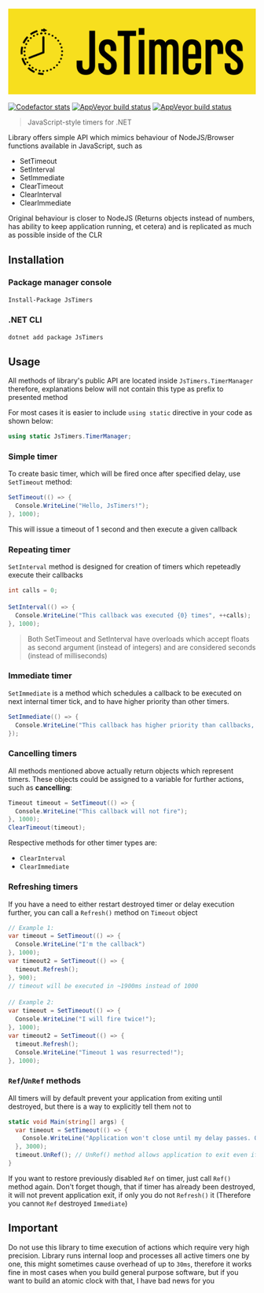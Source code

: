 ![Project logo][logo-local]

[![Codefactor stats][codefactor-badge]][codefactor-stats]
[![AppVeyor build status][appveyor-badge]][appveyor-build-status]
[![AppVeyor build status][nuget-badge]][nuget-package]

> JavaScript-style timers for .NET

Library offers simple API which mimics behaviour of NodeJS/Browser functions
available in JavaScript, such as

- SetTimeout
- SetInterval
- SetImmediate
- ClearTimeout
- ClearInterval
- ClearImmediate

Original behaviour is closer to NodeJS
(Returns objects instead of numbers, has ability to keep application running,
et cetera) and is replicated as much as possible inside of the CLR

## Installation

### Package manager console

`Install-Package JsTimers`

### .NET CLI

`dotnet add package JsTimers`

## Usage

All methods of library's public API are located inside `JsTimers.TimerManager`
therefore, explanations below will not contain this type as prefix to presented method

For most cases it is easier to include `using static`
directive in your code as shown below:

```cs
using static JsTimers.TimerManager;
```

### Simple timer

To create basic timer, which will be fired once after specified delay,
use `SetTimeout` method:

```cs
SetTimeout(() => {
  Console.WriteLine("Hello, JsTimers!");
}, 1000);
```

This will issue a timeout of 1 second and then execute a given callback

### Repeating timer

`SetInterval` method is designed for creation of timers which repeteadly
execute their callbacks

```cs
int calls = 0;

SetInterval(() => {
  Console.WriteLine("This callback was executed {0} times", ++calls);
}, 1000);
```

> Both SetTimeout and SetInterval have overloads which accept floats
as second argument (instead of integers) and are considered seconds
(instead of milliseconds)

### Immediate timer

`SetImmediate` is a method which schedules a callback to be executed
on next internal timer tick, and to have higher priority than other timers.

<!-- markdownlint-disable MD013 -->
```cs
SetImmediate(() => {
  Console.WriteLine("This callback has higher priority than callbacks, scheduled with SetTimeout or SetInterval");
});
```
<!-- markdownlint-enable MD013 -->

### Cancelling timers

All methods mentioned above actually return objects which represent timers.
These objects could be assigned to a variable for further actions, such as **cancelling**:

```cs
Timeout timeout = SetTimeout(() => {
  Console.WriteLine("This callback will not fire");
}, 1000);
ClearTimeout(timeout);
```

Respective methods for other timer types are:

- `ClearInterval`
- `ClearImmediate`

### Refreshing timers

If you have a need to either restart destroyed timer or delay execution further,
you can call a `Refresh()` method on `Timeout` object

```cs
// Example 1:
var timeout = SetTimeout(() => {
  Console.WriteLine("I'm the callback")
}, 1000);
var timeout2 = SetTimeout(() => {
  timeout.Refresh();
}, 900);
// timeout will be executed in ~1900ms instead of 1000

// Example 2:
var timeout = SetTimeout(() => {
  Console.WriteLine("I will fire twice!");
}, 1000);
var timeout2 = SetTimeout(() => {
  timeout.Refresh();
  Console.WriteLine("Timeout 1 was resurrected!");
}, 1000);

```

### `Ref`/`UnRef` methods

All timers will by default prevent your application from exiting until destroyed,
but there is a way to explicitly tell them not to
<!-- markdownlint-disable MD013 -->
```cs
static void Main(string[] args) {
  var timeout = SetTimeout(() => {
    Console.WriteLine("Application won't close until my delay passes. Oh, wait...")
  }, 3000);
  timeout.UnRef(); // UnRef() method allows application to exit even if timer has not been destroyed yet
}
```
<!-- markdownlint-enable MD013 -->

If you want to restore previously disabled `Ref` on timer,
just call `Ref()` method again.
Don't forget though, that if timer has already been destroyed,
it will not prevent application exit, if only you do not `Refresh()` it
(Therefore you cannot `Ref` destroyed `Immediate`)

## Important

Do not use this library to time execution of actions which require
very high precision. Library runs internal loop and processes all active timers
one by one, this might sometimes cause overhead of up to `30ms`,
therefore it works fine in most cases when you build general purpose software,
but if you want to build an atomic clock with that, I have bad news for you

[logo-local]: assets/graphics/rendered/logo.png
[icon-local]: assets/graphics/rendered/icon.png
[codefactor-badge]: https://img.shields.io/codefactor/grade/github/2chevskii/jstimers/master?color=%23f7df1e&logo=codefactor&logoColor=%23f7df1e&style=for-the-badge
[codefactor-stats]: https://www.codefactor.io/repository/github/2chevskii/jstimers
[appveyor-badge]: https://img.shields.io/appveyor/build/2chevskii/jstimers/master?color=%23f7df1e&logo=appveyor&logoColor=%23f7df1e&style=for-the-badge
[appveyor-build-status]: https://ci.appveyor.com/project/2chevskii/jstimers/branch/master
[nuget-badge]: https://img.shields.io/nuget/v/jstimers?color=%23f7df1e&logo=nuget&logoColor=%23f7df1e&style=for-the-badge
[nuget-package]: https://www.nuget.org/packages/JsTimers/
